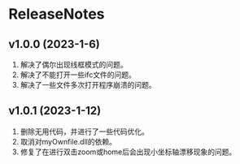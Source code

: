 # ReleaseNotes

## v1.0.0 (2023-1-6)

1. 解决了偶尔出现线框模式的问题。
2. 解决了不能打开一些ifc文件的问题。
3. 解决了一些文件多次打开程序崩溃的问题。

## v1.0.1 (2023-1-12)

1. 删除无用代码，并进行了一些代码优化。
2. 取消对myOwnfile.dll的依赖。
3. 修复了在进行双击zoom或home后会出现小坐标轴漂移现象的问题。

